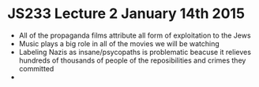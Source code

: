# JS233 Lecture 2 January 14th 2015
- All of the propaganda films attribute all form of exploitation to the Jews
- Music plays a big role in all of the movies we will be watching
- Labeling Nazis as insane/psycopaths is problematic beacuse it relieves hundreds of thousands of people of the reposibilities and crimes they committed
-  

